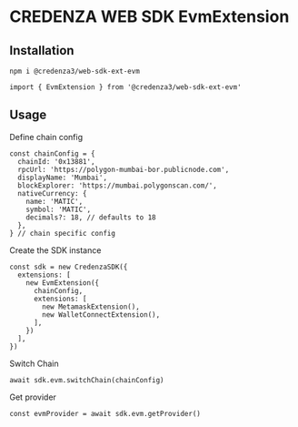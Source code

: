 # CREDENZA WEB SDK EvmExtension

## Installation

```
npm i @credenza3/web-sdk-ext-evm

import { EvmExtension } from '@credenza3/web-sdk-ext-evm'
```

## Usage

Define chain config

```
const chainConfig = {
  chainId: '0x13881',
  rpcUrl: 'https://polygon-mumbai-bor.publicnode.com',
  displayName: 'Mumbai',
  blockExplorer: 'https://mumbai.polygonscan.com/',
  nativeCurrency: {
    name: 'MATIC',
    symbol: 'MATIC',
    decimals?: 18, // defaults to 18
  },
} // chain specific config
```

Create the SDK instance

```
const sdk = new CredenzaSDK({
  extensions: [
    new EvmExtension({
      chainConfig,
      extensions: [
        new MetamaskExtension(),
        new WalletConnectExtension(),
      ],
    })
  ],
})
```

Switch Chain

```
await sdk.evm.switchChain(chainConfig)
```

Get provider

```
const evmProvider = await sdk.evm.getProvider()
```
